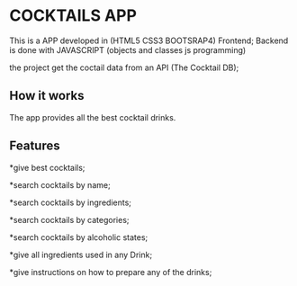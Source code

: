 # COCKTAILS APP

This is a APP developed in (HTML5 CSS3 BOOTSRAP4) Frontend; Backend is done with JAVASCRIPT (objects and classes js programming)

the project get the coctail data from an API (The Cocktail DB);

## How it works

The app provides all the best cocktail drinks.

## Features

*give best cocktails;

*search cocktails by name;

*search cocktails by ingredients;

*search cocktails by categories;

*search cocktails by alcoholic states;

*give all ingredients used in any Drink;

*give instructions on how to prepare any of the drinks;
